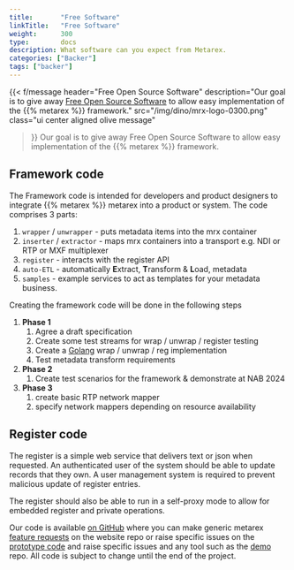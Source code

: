 ```yaml
---
title:       "Free Software"
linkTitle:   "Free Software"
weight:      300
type:        docs
description: What software can you expect from Metarex.
categories: ["Backer"]
tags: ["backer"]
---
```

{{< f/message
    header="Free Open Source Software"
    description="Our goal is to give away [Free Open Source Software](https://github.com/metarex-media) to allow easy implementation of the {{% metarex %}} framework."
    src="/img/dino/mrx-logo-0300.png"
    class="ui center aligned olive message"
>}}
Our goal is to give away Free Open Source Software to allow easy implementation
of the {{% metarex %}} framework.

## Framework code

The Framework code is intended for developers and product designers to integrate
{{% metarex %}} metarex into a product or system. The code comprises 3 parts:

1. `wrapper` / `unwrapper` - puts metadata items into the mrx container
1. `inserter` / `extractor` - maps mrx containers into a transport e.g. NDI or RTP or MXF multiplexer
1. `register` - interacts with the register API
1. `auto-ETL` - automatically <strong><span class="ui red
    text">E</span></strong>xtract, <strong><span class="ui red
    text">T</span></strong>ransform & <strong><span class="ui red
    text">L</span></strong>oad, metadata
1. `samples` - example services to act as templates for your metadata business.

Creating the framework code will be done in the following steps

1. **Phase 1**
   1. Agree a draft specification
   1. Create some test streams for wrap / unwrap / register testing
   1. Create a [Golang](https://go.dev/) wrap / unwrap / reg implementation
   1. Test metadata transform requirements
2. **Phase 2**
   1. Create test scenarios for the framework & demonstrate at NAB 2024
3. **Phase 3**
   1. create basic RTP network mapper
   1. specify network mappers depending on resource availability

## Register code

The register is a simple web service that delivers text or json when requested.
An authenticated user of the system should be able to update records that they
own. A user management system is required to prevent malicious update of
register entries.

The register should also be able to run in a self-proxy mode to allow for
embedded register and private operations.

Our code is available [on GitHub][1] where you can make generic metarex
[feature requests][w] on the website repo or raise specific issues on the
[prototype code][r] and raise  specific issues and any tool such as the
[demo][d] repo. All code is subject to change until the end of the project.

[1]: https://github.com/metarex-media
[d]: https://github.com/metarex-media/mrx-demo/issues
[w]: https://github.com/metarex-media/www-metarex-media/issues
[r]: https://github.com/orgs/metarex-media/repositories